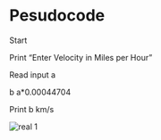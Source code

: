 # Pesudocode

 Start
 
 Print “Enter Velocity in Miles per  Hour”
 
 Read input a
 
 b  a*0.00044704
 
 Print b km/s


![real 1](https://user-images.githubusercontent.com/118686647/210236561-05c79e89-9c02-4b42-bb54-00c1013b7fe1.jpg)
